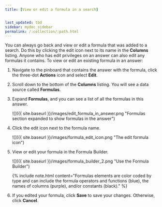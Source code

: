 ```yaml
---
title: [View or edit a formula in a search]


last_updated: tbd
sidebar: mydoc_sidebar
permalink: /:collection/:path.html
---
```

You can always go back and view or edit a formula that was added to a search. Do this by clicking the edit icon next to its name in the **Columns** listing. Anyone who has edit privileges on an answer can also edit any formulas it contains. To view or edit an existing formula in an answer:

1. Navigate to the pinboard that contains the answer with the formula, click the three-dot **Actions** icon and select **Edit**.
2. Scroll down to the bottom of the **Columns** listing. You will see a data source called **Formulas**.
3. Expand **Formulas**, and you can see a list of all the formulas in this answer.

     ![]({{ site.baseurl }}/images/edit_formula_in_answer.png "Formulas section expanded to show formulas in the answer")

4. Click the edit icon next to the formula name.

     ![]({{ site.baseurl }}/images/formula_edit_icon.png "The edit formula icon")

5. View or edit your formula in the Formula Builder.

     ![]({{ site.baseurl }}/images/formula_builder_2.png "Use the Formula Builder")

    {% include note.html content="Formulas elements are color coded by type and can include the formula operators and functions (blue), the names of columns (purple), and/or constants (black)." %}

6. If you edited your formula, click **Save** to save your changes. Otherwise, click **Cancel**.
